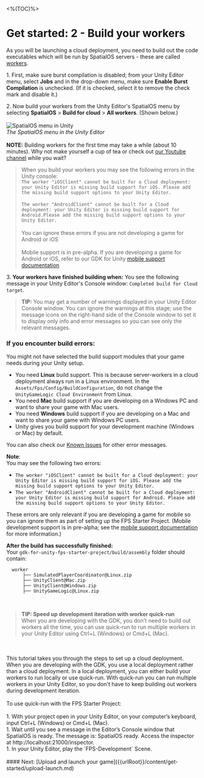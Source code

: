<%(TOC)%>
# Get started: 2 - Build your workers

As you will be launching a cloud deployment, you need to build out the code executables which will be run by SpatialOS servers - these are called [workers]({{urlRoot}}/content/glossary#worker).

1\. First, make sure burst compilation is disabled; from your Unity Editor menu, select **Jobs** and in the drop-down menu, make sure **Enable Burst Compilation** is unchecked. (If it is checked, select it to remove the check mark and disable it.)

2\.  Now build your workers from the Unity Editor's SpatialOS menu by selecting **SpatialOS** > **Build for cloud** > **All workers**. 
  (Shown below.) 
  <br/>
  <br/>![SpatialOS menu in Unity]({{assetRoot}}assets/unity-spatialos-menu.png)
  <br/>_The SpatialOS menu in the Unity Editor_
  <br/>
  <br/>**NOTE:** Building workers for the first time may take a while (about 10 minutes). Why not make yourself a cup of tea or check out [our Youtube channel](https://www.youtube.com/channel/UC7BE8B2yUeQxPvZytk47NYw/videos) while you wait?
  <br/>
  
> When you build your workers you may see the following errors in the Unity console: 
> <br/>`The worker "iOSClient" cannot be built for a Cloud deployment: your Unity Editor is missing build support for iOS. Please add the missing build support options to your Unity Editor.`
> <br/><br/>`The worker "AndroidClient" cannot be built for a Cloud deployment: your Unity Editor is missing build support for Android.Please add the missing build support options to your Unity Editor.`<br/>
> <br/>You can ignore these errors if you are not developing a game for Android or iOS
> <br/><br/>Mobile support is in pre-alpha. If you are developing a game for Android or iOS, refer to our GDK for Unity [mobile support documentation]({{urlRoot}}/content/mobile/overview)
> <br/>

3\.  **Your workers have finished building when:** You see the following message in your Unity Editor's Console window: `Completed build for Cloud target`. 

>**TIP:** You may get a number of warnings displayed in your Unity Editor Console window. You can ignore the warnings at this stage; use the message icons on the right-hand side of the Console window to set it to display only info and error messages so you can see only the relevant messages.


### If you encounter build errors:
You might not have selected the build support modules that your game needs during your Unity setup.

* You need **Linux** build support. This is because server-workers in a cloud deployment always run in a Linux environment. In the `Assets/Fps/Config/BuildConfiguration`, do not change the `UnityGameLogic Cloud Environment` from Linux.
* You need **Mac** build support if you are developing on a Windows PC and want to share your game with Mac users.<br/>
* You need **Windows** build support if you are developing on a Mac and want to share your game with Windows PC users. <br/>
* Unity gives you build support for your development machine (Windows or Mac) by default.

You can also check our [Known Issues]({{urlRoot}}/known-issues) for other error messages.

**Note**:
<br/>You may see the following two errors: 

* `The worker "iOSClient" cannot be built for a Cloud deployment: your Unity Editor is missing build support for iOS. Please add the missing build support options to your Unity Editor.`
* `The worker "AndroidClient" cannot be built for a Cloud deployment: your Unity Editor is missing build support for Android. Please add the missing build support options to your Unity Editor.`

These errors are only relevant if you are developing a game for mobile so you can ignore them as part of setting up the FPS Starter Project. (Mobile development support is in pre-alpha; see the [mobile support documentation]({{urlRoot}}/content/mobile/overview) for more information.)

**After the build has successfully finished:** 
<br/>Your `gdk-for-unity-fps-starter-project/build/assembly` folder should contain:

```text
  worker
      ├── SimulatedPlayerCoordinator@Linux.zip
      ├── UnityClient@Mac.zip
      ├── UnityClient@Windows.zip
      ├── UnityGameLogic@Linux.zip
```
<br>

>**TIP: Speed up development iteration with worker quick-run** 
<br/> When you are developing with the GDK, you don't need to build out workers all the time, you can use quick-run to run multiple workers in your Unity Editor using Ctrl+L (Windows) or Cmd+L (Mac).
<br/>
<br/>This tutorial takes you through the steps to set up a cloud deployment. When you are developing with the GDK, you use a local deployment rather than a cloud deployment. In a local deployment, you can either build your workers to run locally or use quick-run. With quick-run you can run multiple workers in your Unity Editor, so you don't have to keep building out workers during development iteration. 
<br/>
<br/>
 To use quick-run with the FPS Starter Project:<br/>
 <br/>
1. With your project open in your Unity Editor, on your computer’s keyboard, input Ctrl+L (Windows) or Cmd+L (Mac).<br/>
1. Wait until you see a message in the Editor’s Console window that SpatialOS is ready. The message is: SpatialOS ready. Access the inspector at http://localhost:21000/inspector.<br/>
1. In your Unity Editor, play the `FPS-Development` Scene.<br/>

<br/>
#### Next: [Upload and launch your game]({{urlRoot}}/content/get-started/upload-launch.md)

